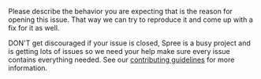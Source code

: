Please describe the behavior you are expecting that is the reason for opening this issue. That way we can try to reproduce it and come up with a fix for it as well.

DON'T get discouraged if your issue is closed, Spree is a busy project and is getting lots of issues so we need your help make sure every issue contains everything needed. See our [contributing guidelines](http://dev.spreecommerce.com/contributing/) for more information.
